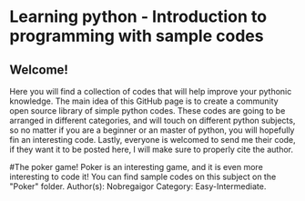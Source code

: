 # Learning python - Introduction to programming with sample codes

## Welcome!
Here you will find a collection of codes that will help improve your pythonic knowledge. The main idea of this GitHub page is to create a community open source library of simple python codes. These codes are going to be arranged in different categories, and will touch on different python subjects, so no matter if you are a beginner or an master of python, you will hopefully fin an interesting code. Lastly, everyone is welcomed to send me their code, if they want it to be posted here, I will make sure to properly cite the author.


#The poker game!
Poker is an interesting game, and it is even more interesting to code it! You can find sample codes on this subject on the "Poker" folder.
Author(s): Nobregaigor
Category: Easy-Intermediate.
